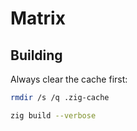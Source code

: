 # Matrix

## Building
Always clear the cache first:
```bash
rmdir /s /q .zig-cache
```

```bash
zig build --verbose
```

